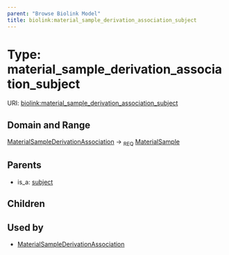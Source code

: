 ```yaml
---
parent: "Browse Biolink Model"
title: biolink:material_sample_derivation_association_subject
---
```


# Type: material_sample_derivation_association_subject




URI: [biolink:material_sample_derivation_association_subject](https://w3id.org/biolink/vocab/material_sample_derivation_association_subject)



## Domain and Range

[MaterialSampleDerivationAssociation](MaterialSampleDerivationAssociation.md) ->  <sub>REQ</sub> [MaterialSample](MaterialSample.md)

## Parents

 *  is_a: [subject](subject.md)

## Children


## Used by

 * [MaterialSampleDerivationAssociation](MaterialSampleDerivationAssociation.md)
